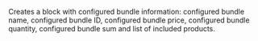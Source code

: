 Creates a block with configured bundle information: configured bundle name, configured bundle ID, configured bundle price, configured bundle quantity, configured bundle sum and list of included products.
